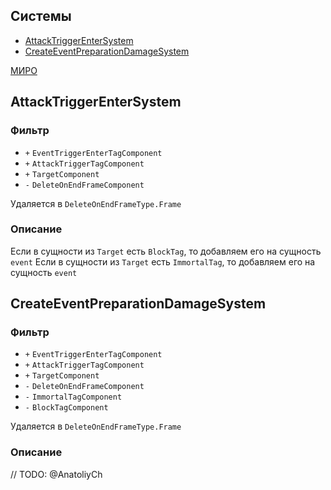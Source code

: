## Системы

- [AttackTriggerEnterSystem](#AttackTriggerEnterSystem)
- [CreateEventPreparationDamageSystem](#CreateEventPreparationDamageSystem)

[МИРО](https://miro.com/app/board/uXjVPrjYGFk=/?moveToWidget=3458764607958335220&cot=10)

## AttackTriggerEnterSystem

### Фильтр

- `+` `EventTriggerEnterTagComponent`
- `+` `AttackTriggerTagComponent`
- `+` `TargetComponent`
- `-` `DeleteOnEndFrameComponent`

Удаляется в `DeleteOnEndFrameType.Frame`

### Описание

Если в сущности из `Target` есть `BlockTag`, то добавляем его на сущность `event`
Если в сущности из `Target` есть `ImmortalTag`, то добавляем его на сущность `event`

## CreateEventPreparationDamageSystem

### Фильтр

- `+` `EventTriggerEnterTagComponent`
- `+` `AttackTriggerTagComponent`
- `+` `TargetComponent`
- `-` `DeleteOnEndFrameComponent`
- `-` `ImmortalTagComponent`
- `-` `BlockTagComponent`

Удаляется в `DeleteOnEndFrameType.Frame`

### Описание

// TODO: @AnatoliyCh
